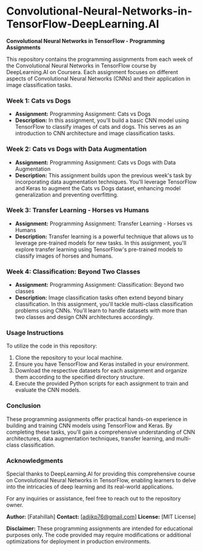 # Convolutional-Neural-Networks-in-TensorFlow-DeepLearning.AI

**Convolutional Neural Networks in TensorFlow - Programming Assignments**

This repository contains the programming assignments from each week of the Convolutional Neural Networks in TensorFlow course by DeepLearning.AI on Coursera. Each assignment focuses on different aspects of Convolutional Neural Networks (CNNs) and their application in image classification tasks.

### Week 1: Cats vs Dogs
- **Assignment:** Programming Assignment: Cats vs Dogs
- **Description:** In this assignment, you'll build a basic CNN model using TensorFlow to classify images of cats and dogs. This serves as an introduction to CNN architecture and image classification tasks.

### Week 2: Cats vs Dogs with Data Augmentation
- **Assignment:** Programming Assignment: Cats vs Dogs with Data Augmentation
- **Description:** This assignment builds upon the previous week's task by incorporating data augmentation techniques. You'll leverage TensorFlow and Keras to augment the Cats vs Dogs dataset, enhancing model generalization and preventing overfitting.

### Week 3: Transfer Learning - Horses vs Humans
- **Assignment:** Programming Assignment: Transfer Learning - Horses vs Humans
- **Description:** Transfer learning is a powerful technique that allows us to leverage pre-trained models for new tasks. In this assignment, you'll explore transfer learning using TensorFlow's pre-trained models to classify images of horses and humans.

### Week 4: Classification: Beyond Two Classes
- **Assignment:** Programming Assignment: Classification: Beyond two classes
- **Description:** Image classification tasks often extend beyond binary classification. In this assignment, you'll tackle multi-class classification problems using CNNs. You'll learn to handle datasets with more than two classes and design CNN architectures accordingly.

### Usage Instructions
To utilize the code in this repository:
1. Clone the repository to your local machine.
2. Ensure you have TensorFlow and Keras installed in your environment.
3. Download the respective datasets for each assignment and organize them according to the specified directory structure.
4. Execute the provided Python scripts for each assignment to train and evaluate the CNN models.

### Conclusion
These programming assignments offer practical hands-on experience in building and training CNN models using TensorFlow and Keras. By completing these tasks, you'll gain a comprehensive understanding of CNN architectures, data augmentation techniques, transfer learning, and multi-class classification.

### Acknowledgments
Special thanks to DeepLearning.AI for providing this comprehensive course on Convolutional Neural Networks in TensorFlow, enabling learners to delve into the intricacies of deep learning and its real-world applications.

For any inquiries or assistance, feel free to reach out to the repository owner.

**Author:** [Fatahillah]
**Contact:** [adjikp76@gmail.com]
**License:** [MIT License]

**Disclaimer:** These programming assignments are intended for educational purposes only. The code provided may require modifications or additional optimizations for deployment in production environments.

